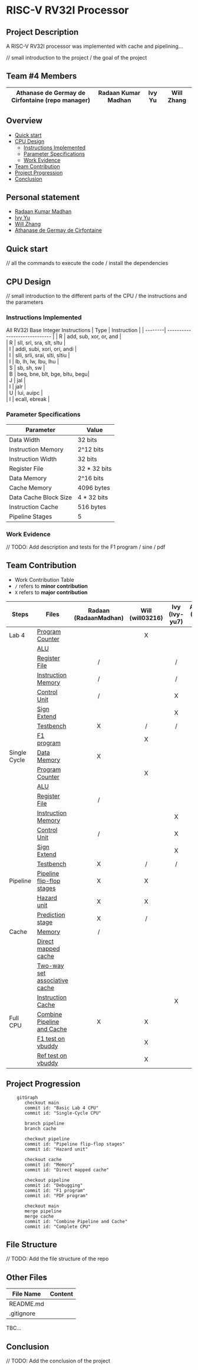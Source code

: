 # RISC-V RV32I Processor

## Project Description
A RISC-V RV32I processor was implemented with cache and pipelining...

// small introduction to the project / the goal of the project

## Team #4 Members

| Athanase de Germay de Cirfontaine (repo manager) | Radaan Kumar Madhan| Ivy Yu | Will Zhang |
|-|-|-|-|

## Overview
- [Quick start](#quick-start)
- [CPU Design](#cpu-design)
  - [Instructions Implemented](#instructions-implemented)
  - [Parameter Specifications](#parameter-specifications)
  - [Work Evidence](#work-evidence)
- [Team Contribution](#team-contribution)
- [Project Progression](#project-progression)
- [Conclusion](#conclusion)

## Personal statement
- [Radaan Kumar Madhan](./doc/personal_statements/radaan_statement.md)
- [Ivy Yu](/doc/personal_statements/ivy_statement.md)
- [Will Zhang](/doc/personal_statements/will_statement.md)
- [Athanase de Germay de Cirfontaine](/doc/personal_statements/ata_statement.md)


## Quick start

// all the commands to execute the code / install the dependencies

## CPU Design

// small introduction to the different parts of the CPU / the instructions and the parameters

### Instructions Implemented
All RV32I Base Integer Instructions
| Type    | Instruction                   |
| --------| ----------------------------- | 
| R       | add, sub, xor, or, and        |               
| R       | sll, srl, sra, slt, sltu      |    
| I       | addi, subi, xori, ori, andi   |               
| I       | slli, srli, srai, slti, sltiu |           
| I       | lb, lh, lw, lbu, lhu          |                           
| S       | sb, sh, sw                    |     
| B       | beq, bne, blt, bge, bltu, begu|                                                 
| J       | jal                           |                                                 
| I       | jalr                          |     
| U       | lui, auipc                    |                                                                                             
| I       | ecall, ebreak                 |                                                                                             

### Parameter Specifications
| Parameter            | Value       |
|----------------------|-------------|
| Data Width           | 32 bits     |
| Instruction Memory   | 2^12 bits   |
| Instruction Width    | 32 bits     |
| Register File        | 32 * 32 bits|
| Data Memory          | 2^16 bits   |
| Cache Memory         | 4096 bytes  |
| Data Cache Block Size| 4 * 32 bits |
| Instruction Cache    | 516 bytes   |
| Pipeline Stages      | 5           |


### Work Evidence
// TODO: Add description and tests for the F1 program / sine / pdf


## Team Contribution

- Work Contribution Table
- `/` refers to **minor contribution**
- `X` refers to **major contribution**

| Steps        | Files  | Radaan (RadaanMadhan) | Will (will03216) | Ivy (Ivy-yu7) | Athanase (Wazab-75) |
| ------------ | ----------------------------------------------- | :----: | :--: | :-: | :------: |
| Lab 4        | [Program Counter](./repo/rtl/fetch/pc.sv)       |        |  X   |     |          |
|              | [ALU](./repo/rtl/execute/alu.sv)                |        |      |     |    X     |
|              | [Register File](./repo/rtl/decode/reg_module.sv)   |   /    |      |  /  |    X     |
|              | [Instruction Memory](./repo/rtl/memory/inst_mem.sv)  |   /    |      |  /  |          |
|              | [Control Unit](./repo/rtl/decode/control_unit.sv)    |   /    |      |  X   |    /     |
|              | [Sign Extend](./repo/rtl/decode/sign_extend.sv)     |        |      |  X  |          |
|              | [Testbench](./repo/tb_unit/tests/verify.cpp)               |   X    |   /  |  /  |    /     |
|              | [F1 program](./repo/rtl/F1/f1/f1_tb.cpp)             |        |  X   |     |          |
| Single Cycle | [Data Memory](./repo/rtl/memory/data_mem.sv)        |   X    |      |     |    X     |
|              | [Program Counter](./repo/rtl/fetch/pc.sv)       |        |  X    |     |          |
|              | [ALU](./repo/rtl/execute/alu.sv)                |        |      |     |    X     |
|              | [Register File](./repo/rtl/decode/reg_module.sv)   |   /    |      |     |          |
|              | [Instruction Memory](./repo/rtl/memory/inst_mem.sv)  |        |      |  X  |          |
|              | [Control Unit](./repo/rtl/decode/control_unit.sv)    |   /    |      |  X  |    /     |
|              | [Sign Extend](./repo/rtl/decode/sign_extend.sv)     |        |      |  X  |          |
|              | [Testbench](./repo/tb/tests/verify.cpp)       |   X    |   /  |  /  |    /     |
| Pipeline     | [Pipeline flip-flop stages]() |   X    |  X   |     |          |
|              | [Hazard unit]()    |   X    |  X   |     |          |
|              | [Prediction stage]() |   X    |   /  |     |          |
| Cache        | [Memory](./repo/rtl/memory/top_memory.sv)              |   /    |      |     |    X     |
|              | [Direct mapped cache]()  |        |      |     |    X     |
|              | [Two-way set associative cache]() |        |      |     |    X     |
|              | [Instruction Cache]() |        |      |  X  |          |
| Full CPU     | [Combine Pipeline and Cache]() |   X    |  X   |     |          |
|              | [F1 test on vbuddy](./repo/tb/f1/f1_tb.cpp)|        |   X   |     |       |
|              | [Ref test on vbuddy](./repo/tb/ref/ref_tb.cpp)|        |    X   |     |       |


## Project Progression
```mermaid
    gitGraph
       checkout main
       commit id: "Basic Lab 4 CPU"
       commit id: "Single-Cycle CPU"

       branch pipeline
       branch cache

       checkout pipeline
       commit id: "Pipeline flip-flop stages"
       commit id: "Hazard unit"

       checkout cache
       commit id: "Memory"
       commit id: "Direct mapped cache"

       checkout pipeline
       commit id: "Debugging"
       commit id: "F1 program"
       commit id: "PDF program"

       checkout main
       merge pipeline
       merge cache
       commit id: "Combine Pipeline and Cache"
       commit id: "Complete CPU"
```


## File Structure

// TODO: Add the file structure of the repo

## Other Files
| File Name   | Content               |
| ------------| --------------------| 
| README.md   |      |               
| .gitignore  |  |
TBC...

## Conclusion

// TODO: Add the conclusion of the project
